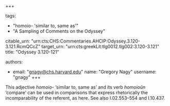 +++

tags:
- "homoio- &#39;similar to, same as&#39;"
- "A Sampling of Comments on the Odyssey"

citable_urn: "urn:cts:CHS:Commentaries.AHCIP:Odyssey.3.120-3.121.RcmQCcZ"
target_urn: "urn:cts:greekLit:tlg0012.tlg002:3.120-3.121"
title: "Odyssey 3.120-121"

authors:
- email: "gnagy@chs.harvard.edu"
  name: "Gregory Nagy"
  username: "gnagy"
+++

<p>This adjective <em>homoio</em>- ‘similar to, same as’ and its verb <em>homoioûn</em> ‘compare’ can be used in comparisons that express rhetorically the incomparability of the referent, as here. See also I.02.553–554 and I.10.437. </p>
